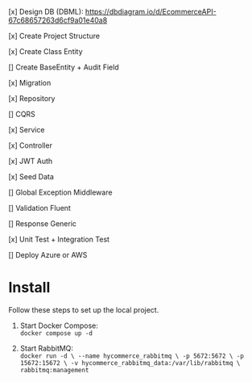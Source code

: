 ﻿[x] Design DB (DBML): https://dbdiagram.io/d/EcommerceAPI-67c68657263d6cf9a01e40a8
 
[x] Create Project Structure

[x] Create Class Entity

[] Create BaseEntity + Audit Field

[x] Migration

[x] Repository

[] CQRS

[x] Service

[x] Controller

[x] JWT Auth

[x] Seed Data

[] Global Exception Middleware

[] Validation Fluent

[] Response Generic

[x] Unit Test + Integration Test

[] Deploy Azure or AWS

# Install

Follow these steps to set up the local project.

1. Start Docker Compose:  
   `docker compose up -d`

2. Start RabbitMQ:  
   `docker run -d \ --name hycommerce_rabbitmq \ -p 5672:5672 \ -p 15672:15672 \ -v hycommerce_rabbitmq_data:/var/lib/rabbitmq \ rabbitmq:management`